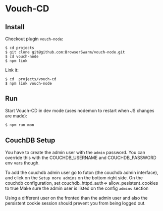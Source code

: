 # Vouch-CD

## Install

Checkout plugin `vouch-node`:

```
$ cd projects
$ git clone git@github.com:BrowserSwarm/vouch-node.git
$ cd vouch-node
$ npm link
```

Link it:

```
$ cd  projects/vouch-cd
$ npm link vouch-node
```

## Run

Start Vouch-CD in dev mode (uses nodemon to restart when JS changes are made):

```bash
$ npm run mon
```


## CouchDB Setup

You have to create the admin user with the `admin` password. You can override this with the COUCHDB_USERNAME and COUCHDB_PASSWORD env vars though.

To add the couchdb admin user go to futon (the couchdb admin interface), and click on the `Setup more admins` on the bottom right side.
On the couchdb configuration, set couchdb_httpd_auth=> allow_pesistent_cookies to true
Make sure the admin user is listed on the config `admins` section

Using a different user on the fronted than the admin user and also the persistent cookie session should prevent you from being logged out.